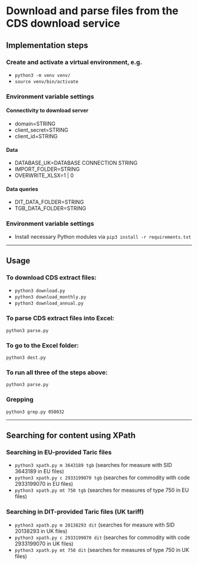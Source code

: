 # Download and parse files from the CDS download service

## Implementation steps

### Create and activate a virtual environment, e.g.

  - `python3 -m venv venv/`
  - `source venv/bin/activate`

### Environment variable settings

#### Connectivity to download server

- domain=STRING
- client_secret=STRING
- client_id=STRING

#### Data

- DATABASE_UK=DATABASE CONNECTION STRING
- IMPORT_FOLDER=STRING
- OVERWRITE_XLSX=1 | 0

#### Data queries

- DIT_DATA_FOLDER=STRING
- TGB_DATA_FOLDER=STRING

### Environment variable settings

- Install necessary Python modules via `pip3 install -r requirements.txt`

---

## Usage

### To download CDS extract files:
- `python3 download.py`
- `python3 download_monthly.py`
- `python3 download_annual.py`

### To parse CDS extract files into Excel:
`python3 parse.py`

### To go to the Excel folder:
`python3 dest.py`

### To run all three of the steps above:
`python3 parse.py`

### Grepping
`python3 grep.py 058032`

---

## Searching for content using XPath

### Searching in EU-provided Taric files

- `python3 xpath.py m 3643189 tgb` (searches for measure with SID 3643189 in EU files)
- `python3 xpath.py c 2933199070 tgb` (searches for commodity with code 2933199070 in EU files)
- `python3 xpath.py mt 750 tgb` (searches for measures of type 750 in EU files)

### Searching in DIT-provided Taric files (UK tariff)

- `python3 xpath.py m 20138293 dit` (searches for measure with SID 20138293 in UK files)
- `python3 xpath.py c 2933199070 dit` (searches for commodity with code 2933199070 in UK files)
- `python3 xpath.py mt 750 dit` (searches for measures of type 750 in UK files)